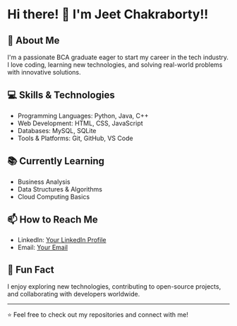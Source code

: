 # Hi there! 👋 I'm Jeet Chakraborty!!

## 🚀 About Me
I'm a passionate BCA graduate eager to start my career in the tech industry. I love coding, learning new technologies, and solving real-world problems with innovative solutions.

## 💻 Skills & Technologies
- Programming Languages: Python, Java, C++
- Web Development: HTML, CSS, JavaScript
- Databases: MySQL, SQLite
- Tools & Platforms: Git, GitHub, VS Code

## 📚 Currently Learning
- Business Analysis
- Data Structures & Algorithms
- Cloud Computing Basics

## 📫 How to Reach Me
- LinkedIn: [Your LinkedIn Profile](#)
- Email: [Your Email](mailto:your-email@example.com)

## 🌱 Fun Fact
I enjoy exploring new technologies, contributing to open-source projects, and collaborating with developers worldwide.

---

⭐️ Feel free to check out my repositories and connect with me!
